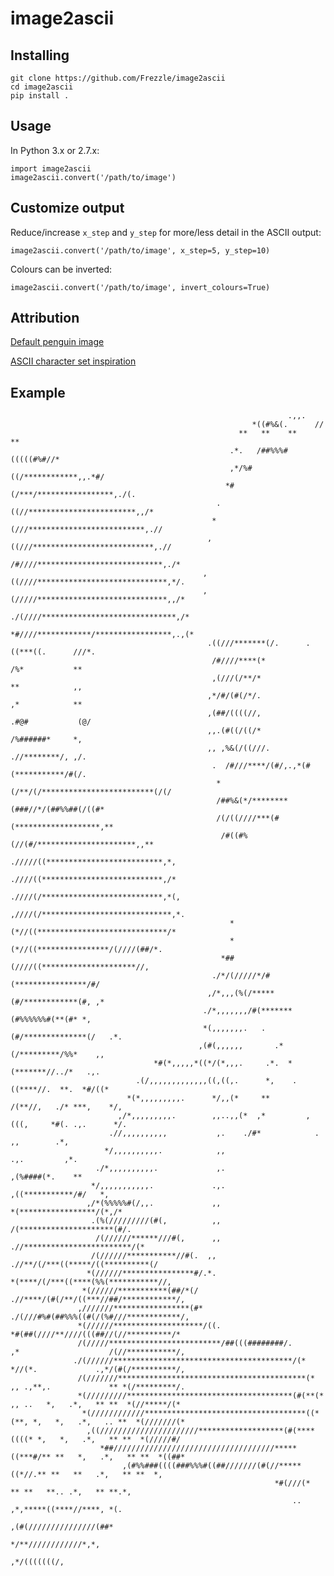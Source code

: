 # image2ascii

## Installing

```
git clone https://github.com/Frezzle/image2ascii
cd image2ascii
pip install .
```

## Usage

In Python 3.x or 2.7.x:

```
import image2ascii
image2ascii.convert('/path/to/image')
```

## Customize output

Reduce/increase `x_step` and `y_step` for more/less detail in the ASCII output:

```
image2ascii.convert('/path/to/image', x_step=5, y_step=10)
```

Colours can be inverted:

```
image2ascii.convert('/path/to/image', invert_colours=True)
```

## Attribution

[Default penguin image](https://pixabay.com/en/tux-penguin-animal-cute-linux-158547)

[ASCII character set inspiration](https://manytools.org/hacker-tools/convert-images-to-ascii-art)

## Example

                                                                  .,,.                                                                
                                                          *((#%&(.      //                                                            
                                                       **   **    **      **                                                          
                                                     .*.   /##%%%#(((((#%#//*                                                         
                                                     ,*/%#((/************,,.*#/                                                       
                                                    *#(/***/*****************,./(.                                                    
                                                  .((//************************,,/*                                                   
                                                 *(///**************************,.//                                                  
                                                ,((///***************************,.//                                                 
                                                /#////****************************,./*                                                
                                               ,((////*****************************,*/.                                               
                                               ,(/////*****************************,,/*                                               
                                               ./(////******************************,/*                                               
                                                *#////************/*****************,.,(*                                             
                                                .((///*******(/.      .((***((.      ///*.                                            
                                                 /#////****(*            /%*           **                                             
                                                 ,(///(/**/*              **            ,,                                            
                                                ,*/#/(#(/*/.              ,*            **                                            
                                                ,(##/((((//,            .#@#           (@/                                            
                                                ,,.(#((/((/*              /%######*     *,                                            
                                                ,, ,%&(/((///.          .//********/, ,/.                                             
                                                 .  /#///****/(#/,.,*(#(***********/#(/.                                              
                                                  *(/**/(/*************************(/(/                                               
                                                  /##%&(*/********(###//*/(##%%##(/((#*                                               
                                                  /(/((////***(#(*******************,**                                               
                                                   /#((#%(//(#/**********************,,**                                             
                                                     ./////((**************************,*,                                            
                                                     .////((***************************,/*                                            
                                                     .////(/***************************,*(,                                           
                                                     ,////(/*****************************,*.                                          
                                                     *(*//((*****************************/*                                           
                                                     *(*//((****************/(////(##/*.                                              
                                                   *##(////((*********************//,                                                 
                                                 ./*/(/////*/#(****************/#/                                                    
                                                ,/*,,,(%(/*****(#/************(#, ,*                                                  
                                               ./*,,,,,,,/#(*******(#%%%%%%#(**(#* *,                                                 
                                               *(,,,,,,,.   .(#/**************(/   .*.                                                
                                              ,(#(,,,,,,       .*(/*********/%%*    ,,                                                
                                    *#(*,,,,,*((*/(*,,,.     .*.  *(*******//../*   .,.                                               
                                .(/,,,,,,,,,,,,,((,((,.      *,    .((****//.  **.  *#/((*                                            
                              *(*,,,,,,,,,.      */,,(*     **       /(**//,   ./* ***,    */,                                        
                            ,/*,,,,,,,,,.        ,,..,,(*  ,*         ,(((,     *#(. .,.      */.                                     
                          .//,,,,,,,,,,           ,.    ./#*            .             ,,        .*,                                   
                         */,,,,,,,,,,.            ,,                                  .,.         ,*.                                 
                       ./*,,,,,,,,,,.             ,.                                  ,(%####(*.    **                                
                      */,,,,,,,,,,,.             .,.                              ,((***********/#/   *,                              
                     ,/*(%%%%%#(/,,.             ,,                             *(*****************/(*,/*                             
                      .(%(/////////(#(,          ,,                            /(*********************(#/.                            
                       /(//////******///#(,      ,,                          .//************************/(*                           
                      /(//////***********//#(.  ,,                          .//**/(/***((*****/((**********(/                         
                     *(//////****************#/.*.                         *(****/(/***((****(%%(***********//,                       
                    *(//////***********(##/*(/                           .//****/(#(/**/((***//##/************/,                      
                   ,///////*****************(#*                          ./(///#%#(##%%%((#(/(%#///************/,                     
                   *(//////********************/((.                        *#(##(////**////(((##//(//**********/*                     
                   /(/////*************************/##(((########/.        ,*                    /(//***********/,                    
                  ./(//////****************************************/(*     *//(*.             .,*/(#(/**********/,                    
                   /(///////******************************************(*   ,, .,**,.             ** *(/*********/.                    
                   *(/////////*************************************(#(**(* ,, ..   *,   .*,   ** **  *(//*****/(*                     
                    *(////////////************************************((*(**, *,   *,   .*,   .. **  *(///////(*                      
                     ,((//////////////////////*******************(#(****((((* *,   *,   .*,   ** **  *(/////#/                        
                        *##////////////////////////////////////*****((***#/** **   *,   .*,   ** **  *((##*                           
                             ,(#%%###((((###%%%#((##///////(#(//*****((*//.** **   **   .*,   ** **  *,                               
                                                               *#(///(*    ** **   **.. .*,   ** **.*,                                
                                                                   ..      ,*,*****((****//****, *(.                                  
                                                                           ,(#(///////////////(##*                                    
                                                                             */**////////////*,*,                                     
                                                                                 ,*/(((((((/,                                         
